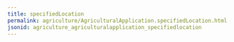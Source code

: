 ```yaml
---
title: specifiedLocation
permalink: agriculture/AgriculturalApplication.specifiedLocation.html
jsonid: agriculture_agriculturalapplication_specifiedlocation
---
```

